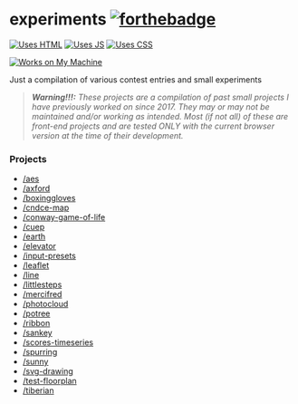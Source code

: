 # experiments  [![forthebadge](https://forthebadge.com/images/badges/built-with-love.svg)](https://github.com/kayecandy/experiments)

[![Uses HTML](https://forthebadge.com/images/badges/uses-html.svg)](https://github.com/kayecandy/experiments) [![Uses JS](https://forthebadge.com/images/badges/uses-js.svg)](https://github.com/kayecandy/experiments) [![Uses CSS](https://forthebadge.com/images/badges/uses-css.svg)](https://github.com/kayecandy/experiments)

[![Works on My Machine](https://forthebadge.com/images/badges/works-on-my-machine.svg)](https://github.com/kayecandy/experiments)

Just a compilation of various contest entries and small experiments

> _**Warning!!!:** These projects are a compilation of past small projects I have previously worked on since 2017. They may or may not be maintained and/or working as intended. Most (if not all) of these are front-end projects and are tested ONLY with the current browser version at the time of their development._ 





### Projects 

* [/aes](http://experiments.cndce.me/aes)
* [/axford](http://experiments.cndce.me/axford)
* [/boxinggloves](http://experiments.cndce.me/boxinggloves)
* [/cndce-map](http://experiments.cndce.me/cndce-map)
* [/conway-game-of-life](http://experiments.cndce.me/conway-game-of-life)
* [/cuep](http://experiments.cndce.me/cuep)
* [/earth](http://experiments.cndce.me/earth)
* [/elevator](http://experiments.cndce.me/elevator)
* [/input-presets](http://experiments.cndce.me/input-presets)
* [/leaflet](http://experiments.cndce.me/leaflet)
* [/line](http://experiments.cndce.me/line)
* [/littlesteps](http://experiments.cndce.me/littlesteps)
* [/mercifred](http://experiments.cndce.me/mercifred)
* [/photocloud](http://experiments.cndce.me/photocloud)
* [/potree](http://experiments.cndce.me/potree)
* [/ribbon](http://experiments.cndce.me/ribbon)
* [/sankey](http://experiments.cndce.me/sankey)
* [/scores-timeseries](http://experiments.cndce.me/scores-timeseries)
* [/spurring](http://experiments.cndce.me/spurring)
* [/sunny](http://experiments.cndce.me/sunny)
* [/svg-drawing](http://experiments.cndce.me/svg-drawing)
* [/test-floorplan](http://experiments.cndce.me/test_floorplan)
* [/tiberian](http://experiments.cndce.me/tiberian)
